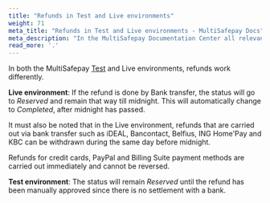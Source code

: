 ```yaml
---
title: "Refunds in Test and Live environments"
weight: 71
meta_title: "Refunds in Test and Live environments - MultiSafepay Docs"
meta_description: "In the MultiSafepay Documentation Center all relevant information regarding our Plugins and API. As well as Support pages for Payment Method, Tools and General Questions. You can also find the contact details of our Support Team and Integration Team."
read_more: '.'
---
```


In both the MultiSafepay [Test](https://testmerchant.multisafepay.com/signup?_ga=2.239314307.1689046699.1579505297-896219683.1574159857) and Live environments, refunds work differently.

__Live environment__: If the refund is done by Bank transfer, the status will go to _Reserved_ and remain that way till midnight. This will automatically change to _Completed_, after midnight has passed.

It must also be noted that in the Live environment, refunds that are carried out via bank transfer such as iDEAL, Bancontact, Belfius, ING Home'Pay and KBC can be withdrawn during the same day before midnight.

Refunds for credit cards, PayPal and Billing Suite payment methods are carried out immediately and cannot be reversed.

__Test environment__: The status will remain _Reserved_ until the refund has been manually approved since there is no settlement with a bank.